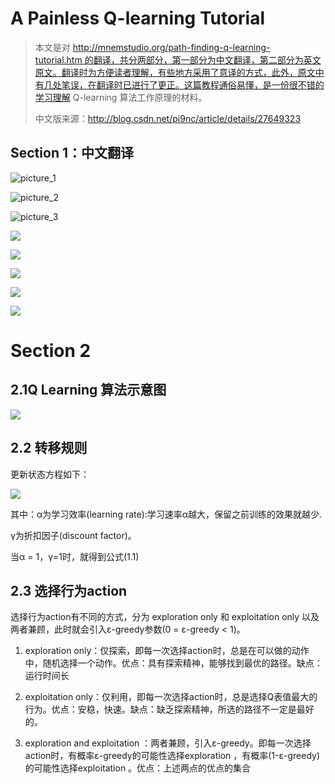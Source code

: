 # A Painless Q-learning Tutorial

>   本文是对 http://mnemstudio.org/path-finding-q-learning-tutorial.htm 的翻译，共分两部分，第一部分为中文翻译，第二部分为英文原文。翻译时为方便读者理解，有些地方采用了意译的方式，此外，原文中有几处笔误，在翻译时已进行了更正。这篇教程通俗易懂，是一份很不错的学习理解 Q-learning 算法工作原理的材料。
>
>   中文版来源：http://blog.csdn.net/pi9nc/article/details/27649323

## **Section 1：中文翻译**

![picture_1](https://github.com/BillLeeCHN/MachineLearning/blob/master/Reinforcement%20Learning/Methods/QLearning/pics/1.png?raw=true)

![picture_2](https://github.com/BillLeeCHN/MachineLearning/blob/master/Reinforcement%20Learning/Methods/QLearning/pics/2.png?raw=true)

![picture_3](https://github.com/BillLeeCHN/MachineLearning/blob/master/Reinforcement%20Learning/Methods/QLearning/pics/3.png?raw=true)

![](https://github.com/BillLeeCHN/MachineLearning/blob/master/Reinforcement%20Learning/Methods/QLearning/pics/4.png?raw=true)

![](https://github.com/BillLeeCHN/MachineLearning/blob/master/Reinforcement%20Learning/Methods/QLearning/pics/5.png?raw=true)

![](https://github.com/BillLeeCHN/MachineLearning/blob/master/Reinforcement%20Learning/Methods/QLearning/pics/6.png?raw=true)

![](https://github.com/BillLeeCHN/MachineLearning/blob/master/Reinforcement%20Learning/Methods/QLearning/pics/7.png?raw=true)

![](https://github.com/BillLeeCHN/MachineLearning/blob/master/Reinforcement%20Learning/Methods/QLearning/pics/8.png?raw=true)

# Section 2

## 2.1Q Learning 算法示意图
![](https://github.com/BillLeeCHN/MachineLearning/blob/QLearning/Reinforcement%20Learning/Methods/QLearning/pics/QLearning.png?raw=true)

## 2.2 转移规则

更新状态方程如下：

![](https://github.com/BillLeeCHN/MachineLearning/blob/master/Reinforcement%20Learning/Methods/QLearning/pics/update%20state.png?raw=true)

其中：α为学习效率(learning rate):学习速率α越大，保留之前训练的效果就越少.

γ为折扣因子(discount factor)。

当α = 1，γ=1时，就得到公式(1.1)

## 2.3 选择行为action

选择行为action有不同的方式，分为 exploration only 和 exploitation only 以及两者兼顾，此时就会引入ε-greedy参数(0 = ε-greedy < 1)。

1.  exploration only：仅探索，即每一次选择action时，总是在可以做的动作中，随机选择一个动作。优点：具有探索精神，能够找到最优的路径。缺点：运行时间长


2.  exploitation only：仅利用，即每一次选择action时，总是选择Q表值最大的行为。优点：安稳，快速。缺点：缺乏探索精神，所选的路径不一定是最好的。

3.  exploration  and exploitation ：两者兼顾，引入ε-greedy。即每一次选择action时，有概率ε-greedy的可能性选择exploration ，有概率(1-ε-greedy)的可能性选择exploitation 。优点：上述两点的优点的集合








